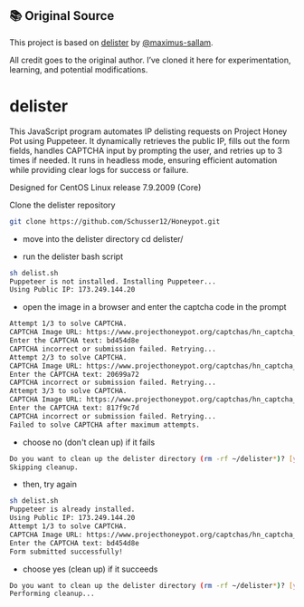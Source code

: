 ## 📚 Original Source

This project is based on [delister](https://github.com/maximus-sallam/delister) by [@maximus-sallam](https://github.com/maximus-sallam).

All credit goes to the original author. I’ve cloned it here for experimentation, learning, and potential modifications.

# delister
This JavaScript program automates IP delisting requests on Project Honey Pot using Puppeteer. It dynamically retrieves the public IP, fills out the form fields, handles CAPTCHA input by prompting the user, and retries up to 3 times if needed. It runs in headless mode, ensuring efficient automation while providing clear logs for success or failure.

Designed for CentOS Linux release 7.9.2009 (Core)

Clone the delister repository
```bash
git clone https://github.com/Schusser12/Honeypot.git
```

- move into the delister directory
 cd delister/

- run the delister bash script
```bash
sh delist.sh
Puppeteer is not installed. Installing Puppeteer...
Using Public IP: 173.249.144.20
```
- open the image in a browser and enter the captcha code in the prompt
```bash
Attempt 1/3 to solve CAPTCHA.
CAPTCHA Image URL: https://www.projecthoneypot.org/captchas/hn_captcha_3485447e.jpg
Enter the CAPTCHA text: bd454d8e
CAPTCHA incorrect or submission failed. Retrying...
Attempt 2/3 to solve CAPTCHA.
CAPTCHA Image URL: https://www.projecthoneypot.org/captchas/hn_captcha_aa90399d.jpg
Enter the CAPTCHA text: 20699a72
CAPTCHA incorrect or submission failed. Retrying...
Attempt 3/3 to solve CAPTCHA.
CAPTCHA Image URL: https://www.projecthoneypot.org/captchas/hn_captcha_b71314a0.jpg
Enter the CAPTCHA text: 817f9c7d
CAPTCHA incorrect or submission failed. Retrying...
Failed to solve CAPTCHA after maximum attempts.
```
- choose no (don't clean up) if it fails
```bash
Do you want to clean up the delister directory (rm -rf ~/delister*)? [y/N]: n
Skipping cleanup.
```

- then, try again
```bash
sh delist.sh
Puppeteer is already installed.
Using Public IP: 173.249.144.20
Attempt 1/3 to solve CAPTCHA.
CAPTCHA Image URL: https://www.projecthoneypot.org/captchas/hn_captcha_5f0ae3a6.jpg
Enter the CAPTCHA text: bd454d8e
Form submitted successfully!
```
- choose yes (clean up) if it succeeds
```bash
Do you want to clean up the delister directory (rm -rf ~/delister*)? [y/N]: y
Performing cleanup...
```
